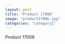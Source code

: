 ```yaml
---
layout: post
title: "Product 17006"
image: "product17006.jpg"
categories: "category1"
---
```

Product 17006
